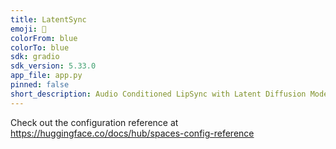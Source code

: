 ```yaml
---
title: LatentSync
emoji: 👄
colorFrom: blue
colorTo: blue
sdk: gradio
sdk_version: 5.33.0
app_file: app.py
pinned: false
short_description: Audio Conditioned LipSync with Latent Diffusion Models
---
```


Check out the configuration reference at https://huggingface.co/docs/hub/spaces-config-reference